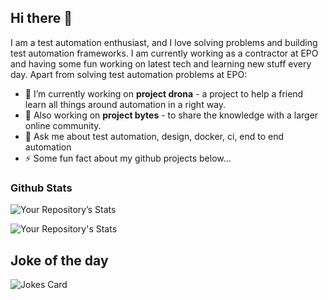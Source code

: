 ## Hi there 👋

I am a test automation enthusiast, and I love solving problems and building test automation frameworks. 
I am currently working as a contractor at EPO and having some fun working on latest tech and learning new stuff every day. 
Apart from solving test automation problems at EPO:

<!--
**PramodKumarYadav/PramodKumarYadav** is a ✨ _special_ ✨ repository because its `README.md` (this file) appears on your GitHub profile.

Here are some ideas to get you started:
- 🔭 I’m currently working on drona
- 🌱 I’m currently learning better design practices.
- 👯 I’m looking to collaborate on drona
- 🤔 I’m looking for help with ...
- 📫 How to reach me: ...
- 😄 Pronouns: ...

###Contributor's badge
<a href = "https://github.com/PramodKumarYadav/Drona/graphs/contributors">
<img src = "https://contrib.rocks/image?repo = PramodKumarYadav/Drona"/>
</a>

Made with [contributors-img](https://contrib.rocks).

[![Your Repository's wakatime stats](https://github-readme-stats.vercel.app/api/wakatime?username=PramodKumarYadav)](https://github.com/PramodKumarYadav/github-readme-stats)
-->

- 🔭 I’m currently working on **project drona** - a project to help a friend learn all things around automation in a right way.
- 🤼 Also working on **project bytes** - to share the knowledge with a larger online community.
- 💬 Ask me about test automation, design, docker, ci, end to end automation
- ⚡ Some fun fact about my github projects below...

### Github Stats
<!--
https://github.com/anuraghazra/github-readme-stats
All inbuilt themes :-
dark, radical, merko, gruvbox, tokyonight, onedark, cobalt, synthwave, highcontrast, dracula

&theme=tokyonight (to add the theme to below stats)
-->
![Your Repository’s Stats](https://github-readme-stats.vercel.app/api?username=PramodKumarYadav&show_icons=true)

![Your Repository's Stats](https://github-readme-stats.vercel.app/api/top-langs/?username=PramodKumarYadav&theme=blue-green&layout=compact)

## Joke of the day
![Jokes Card](https://readme-jokes.vercel.app/api)